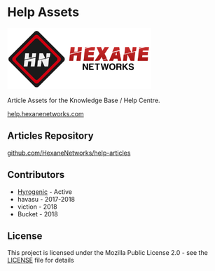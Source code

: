 # Help Assets

<img src="https://raw.githubusercontent.com/HexaneNetworks/help-assets/master/assets/hexane-networks-logo-textgray.png" height="140">

Article  Assets for the Knowledge Base / Help Centre.

[help.hexanenetworks.com](https://help.hexanenetworks.com)

## Articles Repository
[github.com/HexaneNetworks/help-articles](https://github.com/HexaneNetworks/help-articles)


## Contributors

* [Hyrogenic](https://steamcommunity.com/id/Hyrogenic) - Active
* havasu - 2017-2018
* viction - 2018
* Bucket - 2018

## License

This project is licensed under the Mozilla Public License 2.0 - see the [LICENSE](LICENSE) file for details
